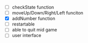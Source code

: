 - [ ] checkState function
- [ ] moveUp/Down/Right/Left funciton
- [x] addNumber function
- [ ] restartable
- [ ] able to quit mid game
- [ ] user interface